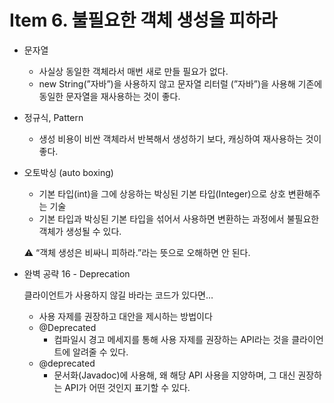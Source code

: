 # Item 6. 불필요한 객체 생성을 피하라

- 문자열
    - 사실상 동일한 객체라서 매번 새로 만들 필요가 없다.
    - new String(”자바”)을 사용하지 않고 문자열 리터럴 (”자바”)을 사용해 기존에 동일한 문자열을 재사용하는 것이 좋다.
- 정규식, Pattern
    - 생성 비용이 비싼 객체라서 반복해서 생성하기 보다, 캐싱하여 재사용하는 것이 좋다.
- 오토박싱 (auto boxing)
    - 기본 타입(int)을 그에 상응하는 박싱된 기본 타입(Integer)으로 상호 변환해주는 기술
    - 기본 타입과 박싱된 기본 타입을 섞어서 사용하면 변환하는 과정에서 불필요한 객체가 생성될 수 있다.

    ⚠️ “객체 생성은 비싸니 피하라.”라는 뜻으로 오해하면 안 된다.


- 완벽 공략 16 - Deprecation

  클라이언트가 사용하지 않길 바라는 코드가 있다면…

    - 사용 자제를 권장하고 대안을 제시하는 방법이다
    - @Deprecated
        - 컴파일시 경고 메세지를 통해 사용 자제를 권장하는 API라는 것을 클라이언트에 알려줄 수 있다.
    - @deprecated
        - 문서화(Javadoc)에 사용해, 왜 해당 API 사용을 지양하며, 그 대신 권장하는 API가 어떤 것인지 표기할 수 있다.
